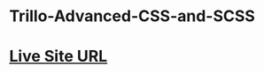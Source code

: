 # Trillo-Advanced-CSS-and-SCSS

# [Live Site URL](https://github.com/Harshitsoni2000/Trillo-Advanced-CSS-and-SCSS.git)
